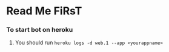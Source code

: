 # Read Me FiRsT

### To start bot on heroku 
1. You should run `heroku logs -d web.1 --app <yourappname>`
